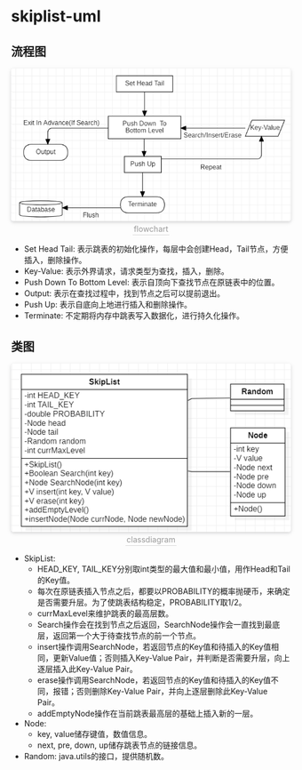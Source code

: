 # skiplist-uml

## 流程图

<center>    
<div align=center>
<img style="border-radius: 0.3125em;    box-shadow: 0 2px 4px 0 rgba(34,36,38,.12),0 2px 10px 0 rgba(34,36,38,.08);"     src="./fig/flowchart.png">    
<br>    <div style="color:orange; border-bottom: 1px solid #d9d9d9;    display: inline-block;    color: #999;    padding: 2px;">flowchart</div> 
</div>
</center>

- Set Head Tail: 表示跳表的初始化操作，每层中会创建Head，Tail节点，方便插入，删除操作。
- Key-Value: 表示外界请求，请求类型为查找，插入，删除。
- Push Down To Bottom Level: 表示自顶向下查找节点在原链表中的位置。
- Output: 表示在查找过程中，找到节点之后可以提前退出。
- Push Up: 表示自底向上地进行插入和删除操作。
- Terminate: 不定期将内存中跳表写入数据化，进行持久化操作。

## 类图

<center>    
<div align=center>
<img style="border-radius: 0.3125em;    box-shadow: 0 2px 4px 0 rgba(34,36,38,.12),0 2px 10px 0 rgba(34,36,38,.08);"     src="./fig/classdiagram.png">    
<br>    <div style="color:orange; border-bottom: 1px solid #d9d9d9;    display: inline-block;    color: #999;    padding: 2px;">classdiagram</div> 
</div>
</center>

- SkipList: 
  - HEAD_KEY, TAIL_KEY分别取int类型的最大值和最小值，用作Head和Tail的Key值。
  - 每次在原链表插入节点之后，都要以PROBABILITY的概率抛硬币，来确定是否需要升层。为了使跳表结构稳定，PROBABILITY取1/2。
  - currMaxLevel来维护跳表的最高层数。
  - Search操作会在找到节点之后返回，SearchNode操作会一直找到最底层，返回第一个大于待查找节点的前一个节点。
  - insert操作调用SearchNode，若返回节点的Key值和待插入的Key值相同，更新Value值；否则插入Key-Value Pair，并判断是否需要升层，向上逐层插入此Key-Value Pair。
  - erase操作调用SearchNode，若返回节点的Key值和待插入的Key值不同，报错；否则删除Key-Value Pair，并向上逐层删除此Key-Value Pair。
  - addEmptyNode操作在当前跳表最高层的基础上插入新的一层。
- Node: 
  - key, value储存键值，数值信息。
  - next, pre, down, up储存跳表节点的链接信息。
- Random: java.utils的接口，提供随机数。

